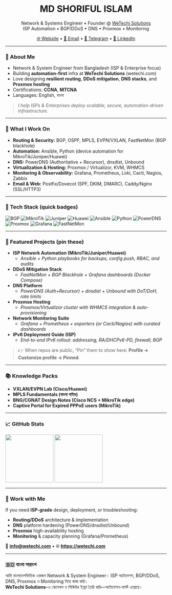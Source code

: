 <!-- Profile README for MD SHORIFUL ISLAM | WeTechi Solutions -->

<h1 align="center">MD SHORIFUL ISLAM</h1>
<p align="center">
  Network & Systems Engineer • Founder @ <a href="https://wetechi.com" target="_blank">WeTechi Solutions</a><br/>
  ISP Automation • BGP/DDoS • DNS • Proxmox • Monitoring
</p>

<p align="center">
  <a href="https://wetechi.com">🌐 Website</a> •
  <a href="mailto:hello@wetechi.com">📧 Email</a> •
  <a href="https://t.me/<your-telegram>">💬 Telegram</a> •
  <a href="https://www.linkedin.com/in/<your-linkedin>">🔗 LinkedIn</a>
</p>

---

### 👋 About Me
- Network & System Engineer from Bangladesh (ISP & Enterprise focus)  
- Building **automation-first** infra at **WeTechi Solutions** (wetechi.com)  
- Love designing **resilient routing**, **DDoS mitigation**, **DNS stacks**, and **Proxmox hosting**  
- Certifications: **CCNA**, **MTCNA**  
- Languages: English, বাংলা

> _I help ISPs & Enterprises deploy scalable, secure, automation-driven infrastructure._

---

### 🔧 What I Work On
- **Routing & Security:** BGP, OSPF, MPLS, EVPN/VXLAN, FastNetMon (BGP blackhole)  
- **Automation:** Ansible, Python (device automation for MikroTik/Juniper/Huawei)  
- **DNS:** PowerDNS (Authoritative + Recursor), dnsdist, Unbound  
- **Virtualization & Hosting:** Proxmox / Virtualizor, KVM, WHMCS  
- **Monitoring & Observability:** Grafana, Prometheus, Loki, Cacti, Nagios, Zabbix  
- **Email & Web:** Postfix/Dovecot (SPF, DKIM, DMARC), Caddy/Nginx (SSL/HTTP3)

---

### 🧰 Tech Stack (quick badges)
<p>
  <img alt="BGP" src="https://img.shields.io/badge/Routing-BGP-brightgreen">
  <img alt="MikroTik" src="https://img.shields.io/badge/Network-MikroTik-red">
  <img alt="Juniper" src="https://img.shields.io/badge/Network-Juniper-blue">
  <img alt="Huawei" src="https://img.shields.io/badge/Network-Huawei-orange">
  <img alt="Ansible" src="https://img.shields.io/badge/Automation-Ansible-black">
  <img alt="Python" src="https://img.shields.io/badge/Code-Python-yellow">
  <img alt="PowerDNS" src="https://img.shields.io/badge/DNS-PowerDNS-purple">
  <img alt="Proxmox" src="https://img.shields.io/badge/Virtualization-Proxmox-ff6600">
  <img alt="Grafana" src="https://img.shields.io/badge/Monitoring-Grafana-222">
  <img alt="FastNetMon" src="https://img.shields.io/badge/DDoS-FastNetMon-0a0">
</p>

---

### 🚀 Featured Projects (pin these)
- **ISP Network Automation (MikroTik/Juniper/Huawei)**
  - _Ansible + Python playbooks for backups, config push, RBAC, and audits_
- **DDoS Mitigation Stack**
  - _FastNetMon + BGP Blackhole + Grafana dashboards (Docker Compose)_
- **DNS Platform**
  - _PowerDNS (Auth+Recursor) + dnsdist + Unbound with DoT/DoH, rate limits_
- **Proxmox Hosting**
  - _Proxmox/Virtualizor cluster with WHMCS integration & auto-provisioning_
- **Network Monitoring Suite**
  - _Grafana + Prometheus + exporters (or Cacti/Nagios) with curated dashboards_
- **IPv6 Deployment Guide (ISP)**
  - _End-to-end IPv6 rollout: addressing, RA/DHCPv6-PD, firewall, BGP_

> 👉 When repos are public, “Pin” them to show here: **Profile → Customize profile → Pinned**.

---

### 📚 Knowledge Packs
- **VXLAN/EVPN Lab (Cisco/Huawei)**
- **MPLS Fundamentals (বাংলা গাইড)**
- **BNG/CGNAT Design Notes (Cisco NCS + MikroTik edge)**
- **Captive Portal for Expired PPPoE users (MikroTik)**

---

### 📈 GitHub Stats
<!-- Replace badshashorif with your actual GitHub username -->
<p>
  <img src="https://github-readme-stats.vercel.app/api?username=badshashorif&show_icons=true&theme=default" height="150" />
  <img src="https://github-readme-stats.vercel.app/api/top-langs/?username=badshashorif&layout=compact&theme=default" height="150" />
</p>

---

### 🤝 Work with Me
If you need **ISP-grade** design, deployment, or troubleshooting:
- **Routing/DDoS** architecture & implementation  
- **DNS** platform hardening (PowerDNS/dnsdist/Unbound)  
- **Proxmox** high-availability hosting  
- **Monitoring** & capacity planning (Grafana/Prometheus)

📨 **info@wetechi.com** • 🌐 **https://wetechi.com**

---

### 🇧🇩 বাংলা সারাংশ
আমি বাংলাদেশভিত্তিক একজন Network & System Engineer। ISP অটোমেশন, BGP/DDoS, DNS, Proxmox ও Monitoring নিয়ে কাজ করি।  
**WeTechi Solutions**–এ স্কেলেবল ও সিকিউর ইন্ফ্রা তৈরি করি—অটোমেশন-ফার্স্ট এপ্রোচে।
